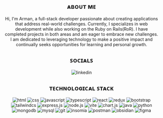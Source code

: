 <h2 align="center">ᴀʙᴏᴜᴛ ᴍᴇ</h2>
<p align="center">Hi, I'm Arman, a full-stack developer passionate about creating applications that address real-world challenges. Currently, I specializes in web development while also working on the Ruby on Rails(RoR). I have completed projects in both areas and am eager to embrace new challenges. I am dedicated to leveraging technology to make a positive impact and continually seeks opportunities for learning and personal growth.</p>

<h2 align="center">ꜱᴏᴄɪᴀʟꜱ</h2>
<p align="center"> 
  <img href="https://www.linkedin.com/in/reacharman/" alt="linkedin" src="https://img.shields.io/badge/linkedin-%230077B5.svg?style=for-the-badge&logo=linkedin&logoColor=white" />
</p>

<h2 align="center">ᴛᴇᴄʜɴᴏʟᴏɢɪᴄᴀʟ ꜱᴛᴀᴄᴋ</h2>
<p align="center">
  <img alt="html" src="https://img.shields.io/badge/html5-%23E34F26.svg?style=for-the-badge&logo=html5&logoColor=white" />
  <img alt="css" src="https://img.shields.io/badge/css3-%231572B6.svg?style=for-the-badge&logo=css3&logoColor=white" />
  <img alt="javascript" src="https://img.shields.io/badge/javascript-%23323330.svg?style=for-the-badge&logo=javascript&logoColor=%23F7DF1E" />
  <img alt="typescript" src="https://img.shields.io/badge/typescript-%23007ACC.svg?style=for-the-badge&logo=typescript&logoColor=white" />
  <img alt="react" src="https://img.shields.io/badge/react-%2320232a.svg?style=for-the-badge&logo=react&logoColor=%2361DAFB" />
  <img alt="redux" src="https://img.shields.io/badge/redux-%23593d88.svg?style=for-the-badge&logo=redux&logoColor=white" />
  <img alt="bootstrap" src="https://img.shields.io/badge/bootstrap-%238511FA.svg?style=for-the-badge&logo=bootstrap&logoColor=white" />
  <img alt="tailwindcs" src="https://img.shields.io/badge/tailwindcss-%2338B2AC.svg?style=for-the-badge&logo=tailwind-css&logoColor=white" />
  <img alt="express.js" src="https://img.shields.io/badge/express.js-%23404d59.svg?style=for-the-badge&logo=express&logoColor=%2361DAFB" />
  <img alt="node.js" src="https://img.shields.io/badge/node.js-6DA55F?style=for-the-badge&logo=node.js&logoColor=white" />
  <img alt="vite" src="https://img.shields.io/badge/vite-%23646CFF.svg?style=for-the-badge&logo=vite&logoColor=white" />
  <img alt="chart.js" src="https://img.shields.io/badge/chart.js-F5788D.svg?style=for-the-badge&logo=chart.js&logoColor=white" />
<!--   <img alt="flutter" src="" /> -->
<!--   <img alt="swift" src="https://img.shields.io/badge/swift-F54A2A?style=for-the-badge&logo=swift&logoColor=white" /> -->
<!--   <img alt="kotlin" src="https://img.shields.io/badge/kotlin-%237F52FF.svg?style=for-the-badge&logo=kotlin&logoColor=white" /> -->
<!--   <img alt="c++" src="" /> -->
<!--   <img alt="c#" src="" /> -->
  <img alt="java" src="https://img.shields.io/badge/java-%23ED8B00.svg?style=for-the-badge&logo=openjdk&logoColor=white" />
  <img alt="python" src="https://img.shields.io/badge/python-3670A0?style=for-the-badge&logo=python&logoColor=ffdd54" />
<!--   <img alt="ruby" src="https://img.shields.io/badge/ruby-%23CC342D.svg?style=for-the-badge&logo=ruby&logoColor=white" /> -->
<!--   <img alt="rust" src="https://img.shields.io/badge/rust-%23000000.svg?style=for-the-badge&logo=rust&logoColor=white" /> -->
<!--   <img alt="scala" src="" /> -->
<!--   <img alt="golang" src="" /> -->
  <img alt="mongodb" src="https://img.shields.io/badge/MongoDB-%234ea94b.svg?style=for-the-badge&logo=mongodb&logoColor=white" />
  <img alt="mysql" src="https://img.shields.io/badge/mysql-4479A1.svg?style=for-the-badge&logo=mysql&logoColor=white" />
<!--   <img alt="firebase" src="" /> -->
  <img alt="git" src="https://img.shields.io/badge/git-%23F05033.svg?style=for-the-badge&logo=git&logoColor=white" />
  <img alt="insomia" src="https://img.shields.io/badge/Insomnia-black?style=for-the-badge&logo=insomnia&logoColor=5849BE" />
  <img alt="postman" src="https://img.shields.io/badge/Postman-FF6C37?style=for-the-badge&logo=postman&logoColor=white" />
  <img alt="obsidian" src="https://img.shields.io/badge/Obsidian-%23483699.svg?style=for-the-badge&logo=obsidian&logoColor=white" />
  <img alt="figma" src="https://img.shields.io/badge/figma-%23F24E1E.svg?style=for-the-badge&logo=figma&logoColor=white" />
<!--   <img alt="netify" src="" /> -->
</p>
